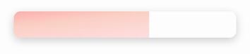 <!-- 🌟 Magical Intro Section with Sparkle Animation -->
<div style="position: relative; overflow: hidden; border-radius: 15px; padding: 30px 20px; text-align: center; color: white; box-shadow: 0 6px 20px rgba(0, 0, 0, 0.2); font-family: 'Segoe UI', sans-serif;">
  
  <!-- Animated Gradient Background -->
  <svg style="position: absolute; top: 0; left: 0; width: 100%; height: 100%; z-index: -2;" xmlns="http://www.w3.org/2000/svg">
    <defs>
      <linearGradient id="pinkGradient" x1="0%" y1="0%" x2="100%" y2="100%">
        <stop offset="0%" style="stop-color: #ff9a9e; stop-opacity: 1" />
        <stop offset="50%" style="stop-color: #fad0c4; stop-opacity: 1" />
        <stop offset="100%" style="stop-color: #ffdde1; stop-opacity: 1" />
      </linearGradient>
    </defs>
    <rect width="100%" height="100%" fill="url(#pinkGradient)">
      <animate attributeName="x" from="-200" to="200" dur="5s" repeatCount="indefinite" />
    </rect>
  </svg>

  <!-- ✨ Sparkle Animation Layer -->
  <div style="position: absolute; top: 0; left: 0; width: 100%; height: 100%; z-index: -1; pointer-events: none;">
    <style>
      .sparkle {
        position: absolute;
        width: 6px;
        height: 6px;
        background: white;
        border-radius: 50%;
        opacity: 0.8;
        animation: twinkle 2s infinite ease-in-out;
      }

      .sparkle:nth-child(2) { top: 20%; left: 15%; animation-delay: 0.3s; }
      .sparkle:nth-child(3) { top: 60%; left: 25%; animation-delay: 0.6s; }
      .sparkle:nth-child(4) { top: 35%; left: 75%; animation-delay: 0.9s; }
      .sparkle:nth-child(5) { top: 70%; left: 60%; animation-delay: 1.2s; }
      .sparkle:nth-child(6) { top: 50%; left: 45%; animation-delay: 1.5s; }

      @keyframes twinkle {
        0%, 100% { opacity: 0.3; transform: scale(0.8); }
        50% { opacity: 1; transform: scale(1.5); }
      }
    </style>
    <div class="sparkle"></div>
    <div class="sparkle"></div>
    <div class="sparkle"></div>
    <div class="sparkle"></div>
    <div class="sparkle"></div>
  </div>

  <!-- 🦄 Typing Animation -->
  <p align="center">  
    <img src="https://readme-typing-svg.herokuapp.com?font=Pacifico&size=25&color=FF69B4&center=true&vCenter=true&width=600&height=60&lines=Hi%2C+I'm+Eya+%F0%9F%92%95;Welcome+to+My+Magical+Dev+World!+%E2%9C%A8;Web+%26+Mobile+Developer+%F0%9F%93%B1%F0%9F%8C%90;Dreaming+in+Code+%26+Creativity!+%F0%9F%92%96;Crafting+Enchanting+User+Experiences!+%F0%9F%8C%99;Turning+Ideas+Into+Reality+with+Code!+%F0%9F%9A%80;Forever+Learning+%26+Building+Magic!+%F0%9F%8C%9F;Let%E2%80%99s+Build+Something+Wonderful+Together!+%F0%9F%8C%BC" />
  </p>

  <!-- ✨ Intro Text -->
  <p style="font-size: 18px; font-weight: bold; line-height: 1.7; margin-top: 15px;">  
    👋 <b>Hi, I’m Eya – a Passionate Full Stack Engineer & Developer!</b> 💻<br>  
    ✨ <b>Specialized in Crafting Beautiful Web & Mobile Applications</b> 📱<br>  
    🚀 <b>From Frontend Magic to Backend Logic – I Build it All!</b> 🔧<br>  
    💡 <b>Creative Thinker | Problem Solver | Team Collaborator</b> 🤝<br>  
    📚 <b>Currently Exploring: Laravel, Python, Advanced JavaScript & Next.js</b> 🐍<br>  
    🌸 <b>Driven by Curiosity, Passion, and the Joy of Building</b> ✨<br>  
    🐾 <b>Proud Dog Mom of Blue & Perla – My Little Coding Buddies!</b> 🐶💕<br>  
    🌟 <b>Let’s Connect and Build Something Inspiring Together!</b> 💫  
  </p>

</div>

<div style="position: relative; overflow: hidden; border-radius: 15px; padding: 20px; text-align: center; color: white; box-shadow: 0 4px 8px rgba(0, 0, 0, 0.1);">
  <svg style="position: absolute; top: 0; left: 0; width: 100%; height: 100%; z-index: -1;" xmlns="http://www.w3.org/2000/svg">
    <defs>
      <linearGradient id="pinkGradient" x1="0%" y1="0%" x2="100%" y2="100%">
        <stop offset="0%" style="stop-color: #ff9a9e; stop-opacity: 1" />
        <stop offset="50%" style="stop-color: #fad0c4; stop-opacity: 1" />
        <stop offset="100%" style="stop-color: #ffdde1; stop-opacity: 1" />
      </linearGradient>
    </defs>
    <rect width="100%" height="100%" fill="url(#pinkGradient)">
      <animate attributeName="x" from="-200" to="200" dur="5s" repeatCount="indefinite" />
    </rect>
  </svg>
<div align="center">
  

<p align="center">  
  <img src="https://readme-typing-svg.herokuapp.com?font=Pacifico&size=25&color=FF69B4&center=true&vCenter=true&width=600&height=60&lines=Hi%2C+I'm+Eya+%F0%9F%92%95;Welcome+to+My+Magical+Dev+World!+%E2%9C%A8;Web+%26+Mobile+Developer+%F0%9F%93%B1%F0%9F%8C%90;Dreaming+in+Code+%26+Creativity!+%F0%9F%92%96;Crafting+Enchanting+User+Experiences!+%F0%9F%8C%99;Turning+Ideas+Into+Reality+with+Code!+%F0%9F%9A%80;Forever+Learning+%26+Building+Magic!+%F0%9F%8C%9F;Let%E2%80%99s+Build+Something+Wonderful+Together!+%F0%9F%8C%BC" />
</p>


  <p align="center" style="font-size: 18px; font-weight: bold;">  
    ✨ <b>Web & Mobile Developer | Dreaming in Code & Creativity!</b> 💖<br>  
    🚀 <b>Crafting Enchanting User Experiences & Bringing Ideas to Life!</b> 🎨<br>  
    🌷 <b>Currently Exploring Laravel & Python</b> 🐍<br>  
    🐩 <b>Proud Dog Mom to Blue & Perla!</b> 🐶💕  
  </p>  

  <hr style="border: 1px dashed white; width: 50%;">  

  <p style="font-size: 16px;">  
    🚀 <b>What I’m Up To:</b><br>  
    🌱 Leveling up my coding skills!<br>  
    👯 Open to collaborations on fun & innovative projects ✨<br>  
    💬 Let’s talk tech, anime, and all things creative! 🎨✨  
  </p>  

  <p style="font-size: 18px; font-weight: bold;">  
    💻 Let’s connect & create something magical together!  
  </p>  
</div>

<div style="position: relative; overflow: hidden; border-radius: 15px; padding: 20px; text-align: center; box-shadow: 0 4px 8px rgba(0,0,0,0.1);">
  <svg style="position: absolute; top: 0; left: 0; width: 100%; height: 100%; z-index: -1;" xmlns="http://www.w3.org/2000/svg">
    <defs>
      <linearGradient id="socialGradient" x1="0%" y1="0%" x2="100%" y2="100%">
        <stop offset="0%" style="stop-color: #ff9a9e; stop-opacity: 1" />
        <stop offset="50%" style="stop-color: #fad0c4; stop-opacity: 1" />
        <stop offset="100%" style="stop-color: #ffdde1; stop-opacity: 1" />
      </linearGradient>
    </defs>
    <rect width="100%" height="100%" fill="url(#socialGradient)">
      <animate attributeName="x" from="-200" to="200" dur="5s" repeatCount="indefinite" />
    </rect>
  </svg>
  
  <h2>🌐 Socials:</h2>
  <p>
    <a href="https://linkedin.com/in/eya-sahbeni" target="_blank">
      <img src="https://img.shields.io/badge/LinkedIn-%230077B5.svg?logo=linkedin&logoColor=white" alt="LinkedIn">
    </a>
    <a href="mailto:eyasahbeni23707@gmail.com">
      <img src="https://img.shields.io/badge/Email-D14836?logo=gmail&logoColor=white" alt="Email">
    </a>
  </p>
</div>


  <div style="position: relative; overflow: hidden; border-radius: 15px; padding: 20px; text-align: center; box-shadow: 0 4px 8px rgba(0, 0, 0, 0.1);">
  <svg style="position: absolute; top: 0; left: 0; width: 100%; height: 100%; z-index: -1;" xmlns="http://www.w3.org/2000/svg">
    <defs>
      <linearGradient id="pinkGradient" x1="0%" y1="0%" x2="100%" y2="100%">
        <stop offset="0%" style="stop-color: #ff9a9e; stop-opacity: 1" />
        <stop offset="50%" style="stop-color: #fad0c4; stop-opacity: 1" />
        <stop offset="100%" style="stop-color: #ffdde1; stop-opacity: 1" />
      </linearGradient>
    </defs>
    <rect width="100%" height="100%" fill="url(#pinkGradient)">
      <animate attributeName="x" from="-200" to="200" dur="5s" repeatCount="indefinite" />
    </rect>
  </svg>

<div style="background-image: url('https://i.imgur.com/jgWIcfT.jpg'); background-size: cover; background-repeat: no-repeat; padding: 30px; border-radius: 20px; box-shadow: 0px 0px 20px pink;">
  <h2 align="center" style="font-family: cursive; color: hotpink; font-size: 36px;"> TECH STACK ✨💻</h2>

  <h3 align="center" style="color: deeppink; font-family: 'Comic Sans MS';"> Frontend</h3>
  <p align="center">
    <img src="https://img.shields.io/badge/HTML5-E34F26?style=for-the-badge&logo=html5&logoColor=white" />
    <img src="https://img.shields.io/badge/CSS3-1572B6?style=for-the-badge&logo=css3&logoColor=white" />
    <img src="https://img.shields.io/badge/JavaScript-%23323330.svg?style=for-the-badge&logo=javascript&logoColor=%23F7DF1E" />
    <img src="https://img.shields.io/badge/TypeScript-%23007ACC.svg?style=for-the-badge&logo=typescript&logoColor=white" />
    <img src="https://img.shields.io/badge/React-%2320232a.svg?style=for-the-badge&logo=react&logoColor=%2361DAFB" />
    <img src="https://img.shields.io/badge/React_Native-%2320232a.svg?style=for-the-badge&logo=react&logoColor=%2361DAFB" />
    <img src="https://img.shields.io/badge/Redux-%23593d88.svg?style=for-the-badge&logo=redux&logoColor=white" />
    <img src="https://img.shields.io/badge/React_Query-FF4154?style=for-the-badge&logo=react-query&logoColor=white" />
    <img src="https://img.shields.io/badge/React_Router-CA4245?style=for-the-badge&logo=react-router&logoColor=white" />
    <img src="https://img.shields.io/badge/Vue.js-%2335495e.svg?style=for-the-badge&logo=vuedotjs&logoColor=%234FC08D" />
    <img src="https://img.shields.io/badge/Angular-DD0031?style=for-the-badge&logo=angular&logoColor=white" />
    <img src="https://img.shields.io/badge/Vite-%23646CFF.svg?style=for-the-badge&logo=vite&logoColor=white" />
    <img src="https://img.shields.io/badge/Expo-000020?style=for-the-badge&logo=expo&logoColor=white" />
    <img src="https://img.shields.io/badge/Next.js-black?style=for-the-badge&logo=next.js&logoColor=white" />
    <img src="https://img.shields.io/badge/Bootstrap-%238511FA.svg?style=for-the-badge&logo=bootstrap&logoColor=white" />
    <img src="https://img.shields.io/badge/jQuery-%230769AD.svg?style=for-the-badge&logo=jquery&logoColor=white" />
  </p>

  <h3 align="center" style="color: hotpink; font-family: 'Comic Sans MS';"> Backend</h3>
  <p align="center">
    <img src="https://img.shields.io/badge/Node.js-6DA55F?style=for-the-badge&logo=node.js&logoColor=white" />
    <img src="https://img.shields.io/badge/Express.js-%23404d59.svg?style=for-the-badge&logo=express&logoColor=%2361DAFB" />
    <img src="https://img.shields.io/badge/Nodemon-%23323330.svg?style=for-the-badge&logo=nodemon&logoColor=%BBDEAD" />
    <img src="https://img.shields.io/badge/Django-%23092E20.svg?style=for-the-badge&logo=django&logoColor=white" />
    <img src="https://img.shields.io/badge/PHP-777BB4?style=for-the-badge&logo=php&logoColor=white" />
    <img src="https://img.shields.io/badge/Laravel-FF2D20?style=for-the-badge&logo=laravel&logoColor=white" />
    <img src="https://img.shields.io/badge/Python-3776AB?style=for-the-badge&logo=python&logoColor=white" />
    <img src="https://img.shields.io/badge/Firebase-%23039BE5.svg?style=for-the-badge&logo=firebase" />
    <img src="https://img.shields.io/badge/Socket.io-black?style=for-the-badge&logo=socket.io&badgeColor=010101" />
  </p>

  <h3 align="center" style="color: mediumvioletred; font-family: 'Comic Sans MS';"> Database</h3>
  <p align="center">
    <img src="https://img.shields.io/badge/MySQL-4479A1.svg?style=for-the-badge&logo=mysql&logoColor=white" />
    <img src="https://img.shields.io/badge/MongoDB-%234ea94b.svg?style=for-the-badge&logo=mongodb&logoColor=white" />
    <img src="https://img.shields.io/badge/Sequelize-52B0E7?style=for-the-badge&logo=Sequelize&logoColor=white" />
    <img src="https://img.shields.io/badge/Prisma-3982CE?style=for-the-badge&logo=Prisma&logoColor=white" />
  </p>

  <h3 align="center" style="color: deeppink; font-family: 'Comic Sans MS';">🧚 Design & UI/UX</h3>
  <p align="center">
    <img src="https://img.shields.io/badge/Canva-%2300C4CC.svg?style=for-the-badge&logo=Canva&logoColor=white" />
    <img src="https://img.shields.io/badge/Figma-%23F24E1E.svg?style=for-the-badge&logo=figma&logoColor=white" />
    <img src="https://img.shields.io/badge/Sketch-FFB387?style=for-the-badge&logo=sketch&logoColor=black" />
    <img src="https://img.shields.io/badge/Proto.io-161637?style=for-the-badge&logo=proto.io&logoColor=00e5ff" />
  </p>

  <h3 align="center" style="color: palevioletred; font-family: 'Comic Sans MS';">🧸 DevOps & Tools</h3>
  <p align="center">
    <img src="https://img.shields.io/badge/Jenkins-%232C5263.svg?style=for-the-badge&logo=jenkins&logoColor=white" />
    <img src="https://img.shields.io/badge/Apache-%23D42029.svg?style=for-the-badge&logo=apache&logoColor=white" />
    <img src="https://img.shields.io/badge/Git-%23F05033.svg?style=for-the-badge&logo=git&logoColor=white" />
    <img src="https://img.shields.io/badge/GitHub-%23121011.svg?style=for-the-badge&logo=github&logoColor=white" />
    <img src="https://img.shields.io/badge/GitLab-%23181717.svg?style=for-the-badge&logo=gitlab&logoColor=white" />
    <img src="https://img.shields.io/badge/Docker-%230db7ed.svg?style=for-the-badge&logo=docker&logoColor=white" />
    <img src="https://img.shields.io/badge/Babel-F9DC3e?style=for-the-badge&logo=babel&logoColor=black" />
    <img src="https://img.shields.io/badge/Postman-FF6C37?style=for-the-badge&logo=postman&logoColor=white" />
    <img src="https://img.shields.io/badge/Trello-%23026AA7.svg?style=for-the-badge&logo=Trello&logoColor=white" />
  </p>






